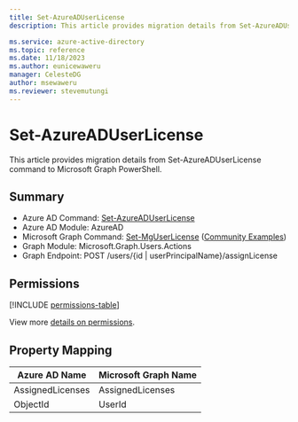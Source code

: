 ```yaml
---
title: Set-AzureADUserLicense
description: This article provides migration details from Set-AzureADUserLicense command to Microsoft Graph PowerShell.

ms.service: azure-active-directory
ms.topic: reference
ms.date: 11/18/2023
ms.author: eunicewaweru
manager: CelesteDG
author: msewaweru
ms.reviewer: stevemutungi
---
```


# Set-AzureADUserLicense

This article provides migration details from Set-AzureADUserLicense command to Microsoft Graph PowerShell.

## Summary

+ Azure AD Command: [Set-AzureADUserLicense](/powershell/module/azuread/set-azureaduserlicense)
+ Azure AD Module: AzureAD
+ Microsoft Graph Command: [Set-MgUserLicense](/powershell/module/microsoft.graph.users.actions/set-mguserlicense) ([Community Examples](https://github.com/orgs/msgraph/discussions?discussions_q=Set-MgUserLicense))
+ Graph Module: Microsoft.Graph.Users.Actions
+ Graph Endpoint:  POST /users/{id | userPrincipalName}/assignLicense

## Permissions

[!INCLUDE [permissions-table](~/graphref/api-reference/v1.0/includes/permissions/user-assignlicense-permissions.md)]

View more [details on permissions](/graph/api/user-assignlicense#permissions).

## Property Mapping

|Azure AD Name|Microsoft Graph Name|
|---|---|
|AssignedLicenses|AssignedLicenses|
|ObjectId|UserId|